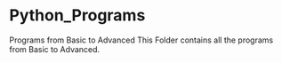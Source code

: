 # Python_Programs
Programs from Basic to Advanced
This Folder contains all the programs from Basic to Advanced.
